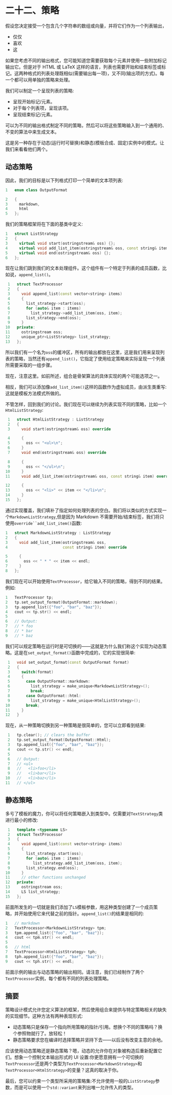 # 二十二、策略

假设您决定接受一个包含几个字符串的数组或向量，并将它们作为一个列表输出，

*   仅仅
*   喜欢
*   这

如果您考虑不同的输出格式，您可能知道您需要获取每个元素并使用一些附加标记输出它。但是对于 HTML 或 LaTeX 这样的语言，列表也需要开始和结束标签或标记。这两种格式的列表处理既相似(需要输出每一项)，又不同(输出项的方式)。每一个都可以用单独的策略来处理。

我们可以制定一个呈现列表的策略:

*   呈现开始标记/元素。
*   对于每个列表项，呈现该项。
*   呈现结束标记/元素。

可以为不同的输出格式制定不同的策略，然后可以将这些策略输入到一个通用的、不变的算法中来生成文本。

这是另一种存在于动态(运行时可替换)和静态(模板合成、固定)实例中的模式。让我们来看看他们两个。

## 动态策略

因此，我们的目标是以下列格式打印一个简单的文本项列表:

```cpp
1   enum class OutputFormat

2   {
3     markdown,
4     html
5   };

```

我们的策略框架将在下面的基类中定义:

```cpp
1   struct ListStrategy
2   {
3     virtual void start(ostringstream& oss) {};
4     virtual void add_list_item(ostringstream& oss, const string& item) {};
5     virtual void end(ostringstream& oss) {};
6   };

```

现在让我们跳到我们的文本处理组件。这个组件有一个特定于列表的成员函数，比如说，`append_list()`。

```cpp
 1   struct TextProcessor
 2   {
 3     void append_list(const vector<string> items)
 4     {
 5       list_strategy->start(oss);
 6       for (auto& item : items)
 7         list_strategy->add_list_item(oss, item);
 8       list_strategy->end(oss);
 9     }
10   private:
11     ostringstream oss;
12     unique_ptr<ListStrategy> list_strategy;
13   };

```

所以我们有一个名为`oss`的缓冲区，所有的输出都放在这里，这是我们用来呈现列表的策略，当然还有`append_list()`，它指定了使用给定策略来实际呈现一个列表所需要采取的一组步骤。

现在，注意这里。如前所述，组合是骨架算法的具体实现的两个可能选项之一。

相反，我们可以添加像`add_list_item()`这样的函数作为虚拟成员，由派生类重写:这就是模板方法模式所做的。

不管怎样，回到我们的讨论。我们现在可以继续为列表实现不同的策略，比如一个`HtmlListStrategy`:

```cpp
 1   struct HtmlListStrategy : ListStrategy
 2   {
 3     void start(ostringstream& oss) override

 4     {
 5       oss << "<ul>\n";
 6     }
 7     void end(ostringstream& oss) override

 8     {
 9       oss << "</ul>\n";
10     }
11     void add_list_item(ostringstream& oss, const string& item) override

12     {
13       oss << "<li>" << item << "</li>\n";
14     }
15   };

```

通过实现覆盖，我们填补了指定如何处理列表的空白。我们将以类似的方式实现一个`MarkdownListStrategy`,但是因为 Markdown 不需要开始/结束标签，我们将只使用`override``add_list_item()`函数:

```cpp
1   struct MarkdownListStrategy : ListStrategy
2   {
3     void add_list_item(ostringstream& oss,
4                        const string& item) override

5     {
6       oss << " * " << item << endl;
7     }
8   };

```

我们现在可以开始使用`TextProcessor`，给它输入不同的策略，得到不同的结果。例如:

```cpp
1   TextProcessor tp;
2   tp.set_output_format(OutputFormat::markdown);
3   tp.append_list({"foo", "bar", "baz"});
4   cout << tp.str() << endl;
5
6   // Output:
7   // * foo
8   // * bar
9   // * baz

```

我们可以规定策略在运行时是可切换的——这就是为什么我们称这个实现为动态策略。这是在`set_output_format()`函数中完成的，它的实现很简单:

```cpp
 1   void set_output_format(const OutputFormat format)
 2   {
 3     switch(format)
 4     {
 5       case OutputFormat::markdown:
 6         list_strategy = make_unique<MarkdownListStrategy>();
 7         break;
 8       case OutputFormat::html:
 9         list_strategy = make_unique<HtmlListStrategy>();
10       break;
11     }
12   }

```

现在，从一种策略切换到另一种策略是很简单的，您可以立即看到结果:

```cpp
 1   tp.clear(); // clears the buffer
 2   tp.set_output_format(OutputFormat::Html);
 3   tp.append_list({"foo", "bar", "baz"});
 4   cout << tp.str() << endl;
 5
 6   // Output:
 7   // <ul>
 8   //   <li>foo</li>
 9   //   <li>bar</li>
10   //   <li>baz</li>
11   // </ul>

```

## 静态策略

多亏了模板的魔力，你可以将任何策略嵌入到类型中。仅需要对`TextStrategy`类进行最小的修改:

```cpp
 1   template <typename LS>
 2   struct TextProcessor
 3   {
 4     void append_list(const vector<string> items)
 5     {
 6       list_strategy.start(oss);
 7       for (auto& item : items)
 8          list_strategy.add_list_item(oss, item);
 9       list_strategy.end(oss);
10     }
11     // other functions unchanged
12   private:
13     ostringstream oss;
14     LS list_strategy;
15   };

```

前面所发生的一切就是我们添加了`LS`模板参数，用这种类型创建了一个成员策略，并开始使用它来代替之前的指针。`append_list()`的结果是相同的:

```cpp
1   // markdown
2   TextProcessor<MarkdownListStrategy> tpm;
3   tpm.append_list({"foo", "bar", "baz"});
4   cout << tpm.str() << endl;
5
6   // html
7   TextProcessor<HtmlListStrategy> tph;
8   tph.append_list({"foo", "bar", "baz"});
9   cout << tph.str() << endl;

```

前面示例的输出与动态策略的输出相同。请注意，我们已经制作了两个`TextProcessor`实例，每个都有不同的列表处理策略。

## 摘要

策略设计模式允许您定义算法的框架，然后使用组合来提供与特定策略相关的缺失的实现细节。这种方法有两种表现形式:

*   动态策略只是保存一个指向所用策略的指针/引用。想换个不同的策略吗？换个参照物就行了。放轻松！
*   静态策略要求您在编译时选择策略并坚持下去——以后没有改变主意的余地。

应该使用动态策略还是静态策略？嗯，动态的允许你在对象被构造后重新配置它们。想象一个控制文本输出形式的 UI 设置:你更愿意拥有一个可切换的`TextProcessor`还是两个类型为`TextProcessor<MarkdownStrategy>`和`TextProcessor<HtmlStrategy>`的变量？这真的取决于你。

最后，您可以约束一个类型所采用的策略集:不允许使用一般的`ListStrategy`参数，而是可以使用一个`std::variant`来列出唯一允许传入的类型。